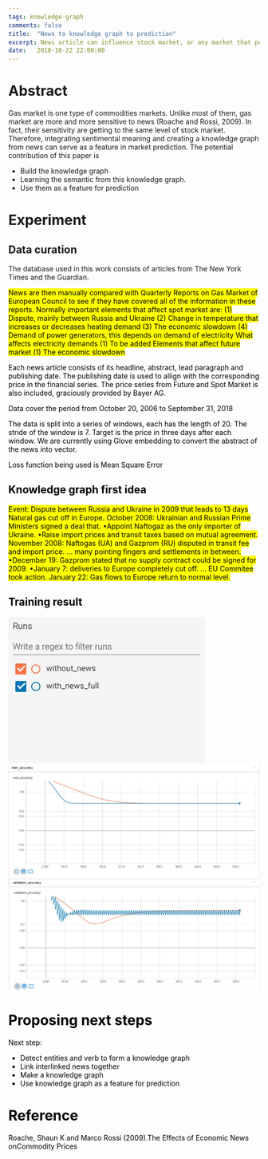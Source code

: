 ```yaml
---
tags: knowledge-graph
comments: false
title:  "News to knowledge graph to prediction"
excerpt: News article can influence stock market, or any market that perform on similar basis. In this paper we aim to create a knowledge graph of linked events and apply to financial series prediction
date:   2018-10-22 22:00:00
---
```


# Abstract

Gas market is one type of commodities markets. Unlike most of them, gas market are more and more sensitive to news (Roache and Rossi, 2009). In fact, their sensitivity are getting to the same level of  stock market. Therefore, integrating sentimental meaning and creating a knowledge graph from news can serve as a feature in market prediction. 
The potential contribution of this paper is
- Build the knowledge graph 
- Learning the semantic from this knowledge graph.
- Use them as a feature for prediction

# Experiment

## Data curation
The database used in this work consists of articles from The New York Times and the Guardian. 

<mark>
News are then manually compared with Quarterly Reports on Gas Market of European Council to see if they have covered all of the information in these reports. Normally important elements that affect spot market are:
(1) Dispute, mainly between Russia and Ukraine
(2) Change in temperature that increases or decreases heating demand
(3) The economic slowdown 
(4) Demand of power generators, this depends on demand of electricity  

<mark>
What affects electricity demands
(1) To be added

<mark>
Elements that affect future market
(1) The economic slowdown

Each news article consists of its headline, abstract, lead paragraph and publishing date. The publishing date is used to allign with the corresponding price in the financial series. The price series from Future and Spot Market is also included, graciously provided by Bayer AG.

Data cover the period from October 20, 2006 to September 31, 2018

The data is split into a series of windows, each has the length of 20. The stride of the window is 7. Target is the price in three days after each window.  We are currently using Glove embedding to convert the abstract of the news into vector.

Loss function being used is Mean Square Error

## Knowledge graph first idea
<mark>
Event: Dispute between Russia and Ukraine in 2009 that leads to 13 days Natural gas cut off in Europe. 
October 2008: Ukrainian and Russian Prime Ministers signed a deal that. 
•Appoint Naftogaz as the only importer of Ukraine. 
•Raise import prices and transit taxes based on mutual agreement. 
November 2008: Naftogas (UA) and Gazprom (RU) disputed in transit fee and import price. 
… many pointing fingers and settlements in between. 
•December 19: Gazprom stated that no supply contract could be signed for 2009. 
•January 7: deliveries to Europe completely cut off. 
… EU Commitee took action. 
January 22: Gas flows to Europe return to normal level. 


## Training result
![Legend](/assets/legend.JPG)
<img src="/assets/train_acc.JPG">
<img src="/assets/val_acc.JPG">

# Proposing next steps
Next step:
- Detect entities and verb to form a knowledge graph
- Link interlinked news together
- Make a knowledge graph
- Use knowledge graph as a feature for prediction

# Reference
Roache, Shaun K and Marco Rossi (2009).The Effects of Economic News onCommodity Prices
